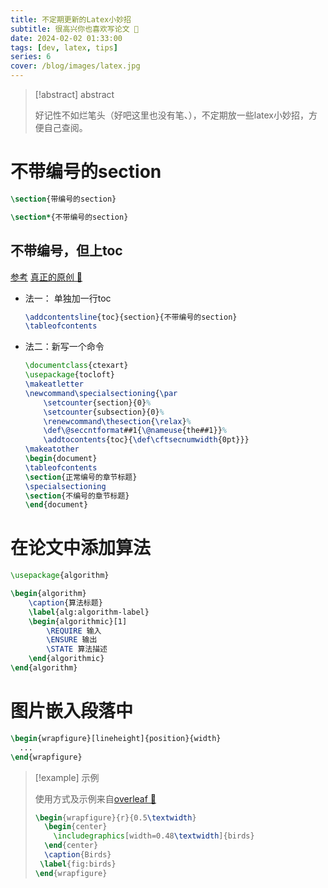 ```yaml
---
title: 不定期更新的Latex小妙招
subtitle: 很高兴你也喜欢写论文 🥣
date: 2024-02-02 01:33:00
tags: [dev, latex, tips]
series: 6
cover: /blog/images/latex.jpg
---
```


> [!abstract] abstract
>
> 好记性不如烂笔头（好吧这里也没有笔、），不定期放一些latex小妙招，方便自己查阅。 

# 不带编号的section

```latex
\section{带编号的section}

\section*{不带编号的section}
```

## 不带编号，但上toc

[参考](https://www.latexstudio.net/archives/3602.html) [真正的原创 💢](https://liam0205.me/2015/04/10/how-to-list-unnumbered-section-in-the-table-of-contents/)

- 法一： 单独加一行toc
 
    ```latex
    \addcontentsline{toc}{section}{不带编号的section}
    \tableofcontents
    ```
- 法二：新写一个命令

    ```latex
   \documentclass{ctexart}
    \usepackage{tocloft}
    \makeatletter
    \newcommand\specialsectioning{\par
        \setcounter{section}{0}%
        \setcounter{subsection}{0}%
        \renewcommand\thesection{\relax}%
        \def\@seccntformat##1{\@nameuse{the##1}}%
        \addtocontents{toc}{\def\cftsecnumwidth{0pt}}}
    \makeatother
    \begin{document}
    \tableofcontents
    \section{正常编号的章节标题}
    \specialsectioning
    \section{不编号的章节标题}
    \end{document}
    ```

# 在论文中添加算法

```latex
\usepackage{algorithm}

\begin{algorithm}
    \caption{算法标题}
    \label{alg:algorithm-label}
    \begin{algorithmic}[1]
        \REQUIRE 输入
        \ENSURE 输出
        \STATE 算法描述
    \end{algorithmic}
\end{algorithm}
```

# 图片嵌入段落中

```latex
\begin{wrapfigure}[lineheight]{position}{width}
  ...
\end{wrapfigure}
```

> [!example] 示例
>
> 使用方式及示例来自[overleaf 🍃](https://www.overleaf.com/learn/latex/Wrapping_text_around_figures)
>
> ```latex
> \begin{wrapfigure}{r}{0.5\textwidth}
>   \begin{center}
>     \includegraphics[width=0.48\textwidth]{birds}
>   \end{center}
>   \caption{Birds}
>  \label{fig:birds}
> \end{wrapfigure}
> ```
>